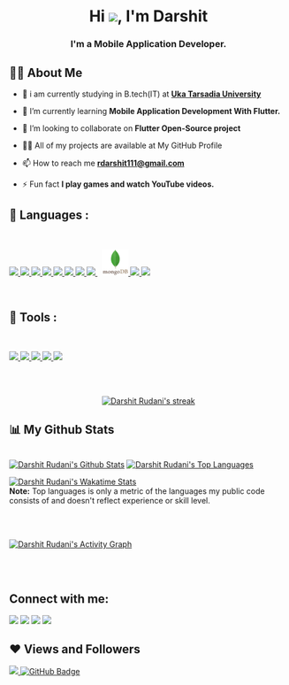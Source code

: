 <h1 align="center">Hi <img src="https://raw.githubusercontent.com/MartinHeinz/MartinHeinz/master/wave.gif" width="30px">, I'm Darshit</h1>
<h3 align="center">I'm a Mobile Application Developer.</h3>


## 🙋‍♂️ About Me

- 🔭 i am currently studying in B.tech(IT) at **[Uka Tarsadia University](http://utu.ac.in/)**

- 🌱 I’m currently learning **Mobile Application Development With Flutter.**

- 👯 I’m looking to collaborate on **Flutter Open-Source project**

- 👨‍💻 All of my projects are available at My GitHub Profile

- 📫 How to reach me **rdarshit111@gmail.com**

- ⚡ Fun fact **I play games and watch YouTube videos.**

## 🚀 Languages :
<br>
<p align="left"> 
    <a href="https://www.java.com" target="_blank"> <img src="https://img.icons8.com/color/48/000000/java-coffee-cup-logo.png"/> </a>
    <a href="https://flutter.dev/" target="_blank"> <img src="https://img.icons8.com/color/48/000000/flutter.png"/> </a>
    <a href="https://dart.dev/" target="_blank"> <img src="https://img.icons8.com/color/48/000000/dart.png"/> </a> 
    <a href="https://isocpp.org/" target="_blank"> <img src="https://img.icons8.com/color/48/000000/c-plus-plus-logo.png"/> </a>
    <a href="https://www.eclipse.org/" target="_blank"> <img src="https://img.icons8.com/color/48/000000/html-5.png"/> </a> 
    <a href="https://www.w3schools.com/css/" target="_blank"> <img src="https://img.icons8.com/color/48/000000/css3.png"/> </a>
    <a href="https://www.python.org" target="_blank"> <img src="https://img.icons8.com/color/48/000000/python.png"/> </a>
    <a style="padding-right:8px;" href="https://www.mysql.com/" target="_blank"> <img src="https://img.icons8.com/fluent/50/000000/mysql-logo.png"/> </a>
    <a href="https://www.mongodb.com/" target="_blank"> <img src="https://raw.githubusercontent.com/devicons/devicon/master/icons/mongodb/mongodb-original-wordmark.svg" alt="mongodb" width="48" height="48"/> </a> 
    <a href="https://firebase.google.com/" target="_blank"> <img src="https://img.icons8.com/color/48/000000/firebase.png"/> </a>
    <a href="https://git-scm.com/" target="_blank"> <img src="https://img.icons8.com/color/48/000000/git.png"/> </a> 
</p>
<br>

## 🚀 Tools :
<br>
<p align="left"> 
    <a href="https://code.visualstudio.com/" target="_blank"> <img src="https://img.icons8.com/color/48/000000/visual-studio-code-2019.png"/> </a>
    <a href="https://github.com/" target="_blank"><img src="https://img.icons8.com/nolan/48/github.png"/> </a>
    <a href="https://developer.android.com/studio/" target="_blank"> <img src="https://img.icons8.com/fluent/48/000000/android-os.png"/> </a> 
    <a href="https://www.w3.org/html/" target="_blank"> <img src="https://img.icons8.com/office/40/000000/java-eclipse.png"/> </a> 
    <a href="https://www.sublimetext.com/" target="_blank"> <img src="https://img.icons8.com/fluent/48/000000/sublime-text.png"/> </a>
</p>
<br>

<!-- [![React Badge](https://img.shields.io/badge/-React-61DBFB?style=for-the-badge&labelColor=black&logo=react&logoColor=61DBFB)](#)  [![Javascript Badge](https://img.shields.io/badge/-Javascript-F0DB4F?style=for-the-badge&labelColor=black&logo=javascript&logoColor=F0DB4F)](#) [![Typescript Badge](https://img.shields.io/badge/-Typescript-007acc?style=for-the-badge&labelColor=black&logo=typescript&logoColor=007acc)](#) [![Nodejs Badge](https://img.shields.io/badge/-Nodejs-3C873A?style=for-the-badge&labelColor=black&logo=node.js&logoColor=3C873A)](#) [![GraphQL Badge](https://img.shields.io/badge/-GraphQl-e535ab?style=for-the-badge&labelColor=black&logo=node.js&logoColor=e535ab)](#) -->
<br/>

<p align="center">
    <a href="https://github-readme-streak-stats.herokuapp.com/?user=darshit-rudani&theme=cobalt&hide_border=false&">
        <img title="🔥 Get streak stats for your profile at git.io/streak-stats" alt="Darshit Rudani's streak" src="https://github-readme-streak-stats.herokuapp.com/?user=darshit-rudani&theme=cobalt&hide_border=false&"/>
    </a>
</p>

## 📊 My Github Stats

  <br/>
    <a href="https://github-readme-stats.vercel.app/api?username=darshit-rudani&show_icons=true&count_private=true&theme=radical&hide_border=false&"><img alt="Darshit Rudani's Github Stats" src="https://github-readme-stats.vercel.app/api?username=darshit-rudani&show_icons=true&count_private=true&theme=radical&hide_border=true&bg_color=0D1117" /></a>
  <a href="https://github-readme-stats.vercel.app/api/top-langs/?username=darshit-rudani&&langs_count=8&count_private=true&layout=compact&theme=radical&hide_border=false&"><img alt="Darshit Rudani's Top Languages" src="https://github-readme-stats.vercel.app/api/top-langs/?username=darshit-rudani&&langs_count=8&count_private=true&layout=compact&theme=radical&hide_border=true&bg_color=0D111722" /></a>
  
  <a href="https://github-readme-stats.vercel.app/api/wakatime?username=darshit_rudani&&langs_count=20&count_private=true&layout=compact&theme=radical&hide_border=false&"><img alt="Darshit Rudani's Wakatime Stats" src="https://github-readme-stats.vercel.app/api/wakatime?username=darshit_rudani&&langs_count=20&count_private=true&layout=compact&theme=radical&hide_border=true&bg_color=0D111722" /></a>
  <br/>
  <b>Note:</b> Top languages is only a metric of the languages my public code consists of and doesn't reflect experience or skill level.


<br/>
<br/>

<a href="https://activity-graph.herokuapp.com/graph?username=darshit-rudani&theme=dracula&bg_color=0D1117&point=FFFFFF&hide_border=false"><img alt="Darshit Rudani's Activity Graph" src="https://activity-graph.herokuapp.com/graph?username=darshit-rudani&theme=dracula&bg_color=0D1117&point=FFFFFF&hide_border=true" /></a>

<br/>
<br/>

## Connect with me:
<p align="left">

<a href = "https://www.linkedin.com/in/darshit-rudani-2b1521201/"><img src="https://img.icons8.com/fluent/48/000000/linkedin.png"/></a>
<a href = "https://twitter.com/RudaniDarshit"><img src="https://img.icons8.com/fluent/48/000000/twitter.png"/></a>
<a href = "https://www.instagram.com/darshitrudani_555/"><img src="https://img.icons8.com/fluent/48/000000/instagram-new.png"/></a>
<a href = "https://www.facebook.com/darshitrudani112001"><img src="https://img.icons8.com/color/48/000000/facebook.png"/></a>

</p>

## ❤ Views and Followers
<a href="https://github.com/darshit-rudani/github-profile-views-counter">
    <img src="https://komarev.com/ghpvc/?username=darshit-rudani">
</a>
<a href="https://github.com/darshit-rudani?tab=followers"><img src="https://img.shields.io/github/followers/darshit-rudani?label=Followers&style=social" alt="GitHub Badge"></a>

